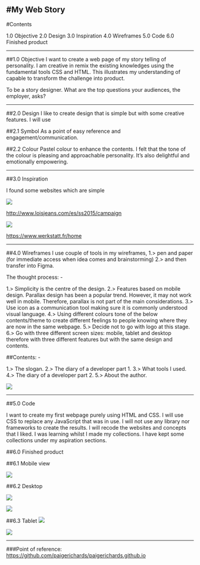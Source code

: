 #My Web Story
---------------------------------------------------------
#Contents

1.0 Objective
2.0 Design
3.0 Inspiration
4.0 Wireframes
5.0 Code
6.0 Finished product

---------------------------------------------------------

##1.0 Objective
I want to create a web page of my story telling of personality. I am creative in remix the existing knowledges using the fundamental tools CSS and HTML. This illustrates my understanding of capable to transform the challenge into product.


To be a story designer. What are the top questions your audiences, the employer, asks? 

---------------------------------------------------------

##2.0 Design
I like to create design that is simple but with some creative features. I will use 

##2.1 Symbol 
As a point of easy reference and engagement/communication.

##2.2 Colour
Pastel colour to enhance the contents.
I felt that the tone of the colour is pleasing and approachable personality. It’s also delightful and emotionally empowering.

---------------------------------------------------------

##3.0 Inspiration

I found some websites which are simple

![](img/photo-1.png)

http://www.loisjeans.com/es/ss2015/campaign

![](img/photo-2.png)


https://www.werkstatt.fr/home

---------------------------------------------------------

##4.0 Wireframes
I use couple of tools in my wireframes, 
1.>	pen and paper (for immediate access when idea comes and brainstorming)
2.>	and then transfer into Figma.

The thought process: -

1.>	Simplicity is the centre of the design.
2.>	Features based on mobile design. Parallax design has been a popular trend. However, it may not work well in mobile. Therefore, parallax is not part of the main considerations.
3.>	Use icon as a communication tool making sure it is commonly understood visual language.
4.>	Using different colours tone of the below contents/theme to create different feelings to people knowing where they are now in the same webpage.
5.>	Decide not to go with logo at this stage.
6.>	Go with three different screen sizes: mobile, tablet and desktop therefore with three different features but with the same design and contents.

##Contents: -

1.>	The slogan.
2.>	The diary of a developer part 1.
3.>	What tools I used.
4.>	The diary of a developer part 2.
5.>	About the author.


![](img/photo-3.png)

---------------------------------------------------------

##5.0 Code

I want to create my first webpage purely using HTML and CSS. I will use CSS to replace any JavaScript that was in use. I will not use any library nor frameworks to create the results. I will recode the websites and concepts that I liked. I was learning whilst I made my collections. I have kept some collections under my aspiration sections.

##6.0 Finished product

##6.1 Mobile view

![](img/photo-4.png)


##6.2 Desktop

![](img/photo-5.png)

![](img/photo-6.png)


##6.3 Tablet
![](img/photo-7.png)

![](img/photo-8.png)

---------------------------------------------------------

###Point of reference: https://github.com/paigerichards/paigerichards.github.io

